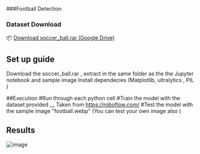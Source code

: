 ###Football Detection

### Dataset Download
📦 [Download soccer_ball.rar (Google Drive)](https://drive.google.com/your-link-here)

## Set up guide
Download the soccer_ball.rar , extract in the same folder as the the Jupyter notebook and sample image 
Install dependecies (Matplotlib, ultralytics , PIL )

##Execution
#Run through each python cell 
#Train the model with the dataset provided __ Taken from https://roboflow.com/
#Test the model with the sample image "football.webp" (You can test your own image also )

## Results 
![image](https://github.com/user-attachments/assets/eb545778-35b0-436a-97f5-08ec1a68a451)
